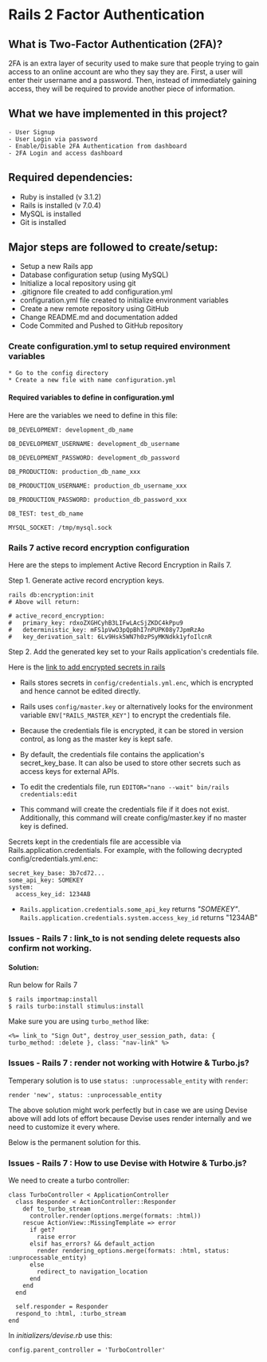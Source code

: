 # Rails 2 Factor Authentication

##  What is Two-Factor Authentication (2FA)?
2FA is an extra layer of security used to make sure that people trying to gain access to an online account are who they say they are. First, a user will enter their username and a password. Then, instead of immediately gaining access, they will be required to provide another piece of information.

## What we have implemented in this project?
	- User Signup
	- User Login via password
	- Enable/Disable 2FA Authentication from dashboard
	- 2FA Login and access dashboard

## Required dependencies: 
  * Ruby is installed (v 3.1.2)  
  * Rails is installed (v 7.0.4)  
  * MySQL is installed
  * Git is installed

## Major steps are followed to create/setup:
  * Setup a new Rails app
  * Database configuration setup (using MySQL)
  * Initialize a local repository using git
  * .gitignore file created to add configuration.yml
  * configuration.yml file created to initialize environment variables  
  * Create a new remote repository using GitHub  
  * Change README.md and documentation added
  * Code Commited and Pushed to GitHub repository

### Create configuration.yml to setup required environment variables
	* Go to the config directory
	* Create a new file with name configuration.yml

#### Required variables to define in configuration.yml
Here are the variables we need to define in this file:
```
DB_DEVELOPMENT: development_db_name

DB_DEVELOPMENT_USERNAME: development_db_username

DB_DEVELOPMENT_PASSWORD: development_db_password

DB_PRODUCTION: production_db_name_xxx

DB_PRODUCTION_USERNAME: production_db_username_xxx

DB_PRODUCTION_PASSWORD: production_db_password_xxx

DB_TEST: test_db_name

MYSQL_SOCKET: /tmp/mysql.sock
```

### Rails 7 active record encryption configuration 
Here are the steps to implement Active Record Encryption in Rails 7.

Step 1. Generate active record encryption keys.

``````
rails db:encryption:init
# Above will return:

# active_record_encryption:
#   primary_key: rdxoZXGHCyhB3LIFwLAcSjZKDC4kPpu9
#   deterministic_key: mFS1pVwO3pQpBhI7nPUPK08y7JpmRzAo
#   key_derivation_salt: 6Lv9Hsk5WN7h0zPSyMKNdkk1yfoIlcnR
``````

Step 2. Add the generated key set to your Rails application's credentials file.

Here is the [link to add encrypted secrets in rails](https://edgeguides.rubyonrails.org/security.html#custom-credentials)


- Rails stores secrets in `config/credentials.yml.enc`, which is encrypted and hence cannot be edited directly. 

- Rails uses `config/master.key` or alternatively looks for the environment variable `ENV["RAILS_MASTER_KEY"]` to encrypt the credentials file. 

- Because the credentials file is encrypted, it can be stored in version control, as long as the master key is kept safe.

- By default, the credentials file contains the application's secret_key_base. It can also be used to store other secrets such as access keys for external APIs.

- To edit the credentials file, run `EDITOR="nano --wait" bin/rails credentials:edit`

- This command will create the credentials file if it does not exist. Additionally, this command will create config/master.key if no master key is defined.

Secrets kept in the credentials file are accessible via Rails.application.credentials. For example, with the following decrypted config/credentials.yml.enc:

````
secret_key_base: 3b7cd72...
some_api_key: SOMEKEY
system:
  access_key_id: 1234AB
````

- `Rails.application.credentials.some_api_key` returns *"SOMEKEY"*. `Rails.application.credentials.system.access_key_id` returns "1234AB"

### Issues - Rails 7 : link_to is not sending delete requests also confirm not working.
#### Solution: 
Run below for Rails 7

    $ rails importmap:install 
    $ rails turbo:install stimulus:install
  
Make sure you are using `turbo_method` like:

    <%= link_to "Sign Out", destroy_user_session_path, data: { turbo_method: :delete }, class: "nav-link" %>

### Issues - Rails 7 : render not working with Hotwire & Turbo.js?

Temperary solution is to use `status: :unprocessable_entity` with `render`:
````
render 'new', status: :unprocessable_entity
````
The above solution might work perfectly but in case we are using Devise above will add lots of effort because Devise uses render internally and we need to customize it every where.

Below is the permanent solution for this.

### Issues - Rails 7 : How to use Devise with Hotwire & Turbo.js?

We need to create a turbo controller:
`````
class TurboController < ApplicationController
  class Responder < ActionController::Responder
    def to_turbo_stream
      controller.render(options.merge(formats: :html))
    rescue ActionView::MissingTemplate => error
      if get?
        raise error
      elsif has_errors? && default_action
        render rendering_options.merge(formats: :html, status: :unprocessable_entity)
      else
        redirect_to navigation_location
      end
    end
  end

  self.responder = Responder
  respond_to :html, :turbo_stream
end
`````

In *initializers/devise.rb* use this:
```
config.parent_controller = 'TurboController'
```




